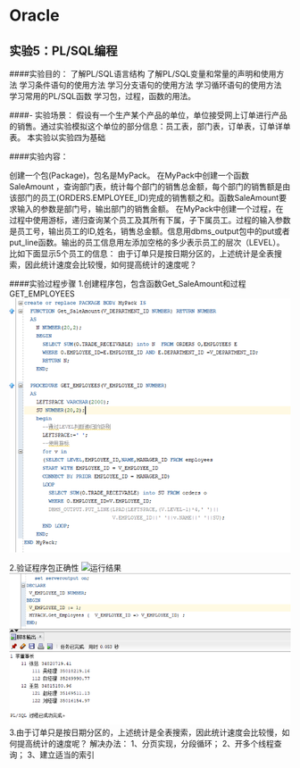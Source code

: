 
# Oracle

## 实验5：PL/SQL编程

####实验目的：
了解PL/SQL语言结构
了解PL/SQL变量和常量的声明和使用方法
学习条件语句的使用方法
学习分支语句的使用方法
学习循环语句的使用方法
学习常用的PL/SQL函数
学习包，过程，函数的用法。


####- 实验场景：
假设有一个生产某个产品的单位，单位接受网上订单进行产品的销售。通过实验模拟这个单位的部分信息：员工表，部门表，订单表，订单详单表。
本实验以实验四为基础


####实验内容：

创建一个包(Package)，包名是MyPack。
在MyPack中创建一个函数SaleAmount ，查询部门表，统计每个部门的销售总金额，每个部门的销售额是由该部门的员工(ORDERS.EMPLOYEE_ID)完成的销售额之和。函数SaleAmount要求输入的参数是部门号，输出部门的销售金额。
在MyPack中创建一个过程，在过程中使用游标，递归查询某个员工及其所有下属，子下属员工。过程的输入参数是员工号，输出员工的ID,姓名，销售总金额。信息用dbms_output包中的put或者put_line函数。输出的员工信息用左添加空格的多少表示员工的层次（LEVEL）。比如下面显示5个员工的信息：
由于订单只是按日期分区的，上述统计是全表搜索，因此统计速度会比较慢，如何提高统计的速度呢？

####实验过程步骤
1.创建程序包，包含函数Get_SaleAmount和过程GET_EMPLOYEES
![运行结果](https://github.com/1763301086/Oracle/blob/master/test5/H{YKFNMC8SEY9IZN`D7VZ0L.png)

2.验证程序包正确性
![运行结果](https://github.com/1763301086/Oracle/blob/master/tes5/]{GUHUF_$6MJL6}8C@JZIT8.png)
![运行结果](https://github.com/1763301086/Oracle/blob/master/test5/}UGKO{VUA[KJR1$IRZ`@FRO.png)
3.由于订单只是按日期分区的，上述统计是全表搜索，因此统计速度会比较慢，如何提高统计的速度呢？
解决办法：
1、分页实现，分段循环；
2、开多个线程查询；
3、建立适当的索引
